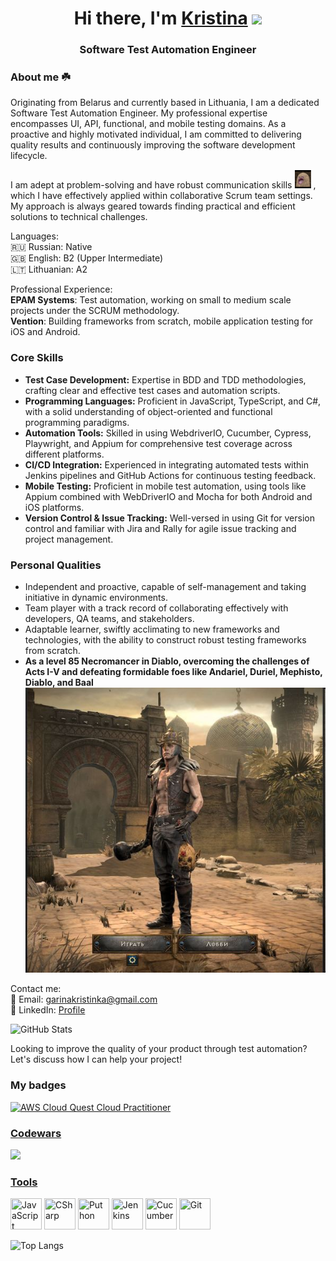 <body>
  <h1 align="center">
    Hi there, I'm
    <a href="https://www.linkedin.com/in/kristina-garina-automation-software-engineer/" target="_blank">Kristina</a>
    <img src="https://github.com/blackcater/blackcater/raw/main/images/Hi.gif" height="32" />
  </h1>
  <h3 align="center">Software Test Automation Engineer</h3>
  <div>
    <h3 align="left">About me ☘️</h3>
   <p align="left">
      Originating from Belarus and currently based in Lithuania, I am a dedicated Software Test Automation Engineer. My professional expertise encompasses UI, API, functional, and mobile testing domains. As a proactive and highly motivated individual, I am committed to delivering quality results and continuously improving the software development lifecycle.
    </p>
    <p align="left">
      I am adept at problem-solving and have robust communication skills <img src="https://github.com/GarinaKristina/GarinaKristina/blob/main/potato.png" alt="Potato Emoji" width="30" height="30" />, which I have effectively applied within collaborative Scrum team settings. My approach is always geared towards finding practical and efficient solutions to technical challenges.
    </p>
    <p align="left">
      Languages:<br>
      🇷🇺 Russian: Native<br>
      🇬🇧 English: B2 (Upper Intermediate)<br>
      🇱🇹 Lithuanian: A2
    </p>
    <p align="left">
      Professional Experience:<br>
      <strong>EPAM Systems</strong>: Test automation, working on small to medium scale projects under the SCRUM methodology.<br>
      <strong>Vention</strong>: Building frameworks from scratch, mobile application testing for iOS and Android.
    </p>
   <h3 align="left">Core Skills</h3>
  <ul>
    <li><strong>Test Case Development:</strong> Expertise in BDD and TDD methodologies, crafting clear and effective test cases and automation scripts.</li>
    <li><strong>Programming Languages:</strong> Proficient in JavaScript, TypeScript, and C#, with a solid understanding of object-oriented and functional programming paradigms.</li>
    <li><strong>Automation Tools:</strong> Skilled in using WebdriverIO, Cucumber, Cypress, Playwright, and Appium for comprehensive test coverage across different platforms.</li>
    <li><strong>CI/CD Integration:</strong> Experienced in integrating automated tests within Jenkins pipelines and GitHub Actions for continuous testing feedback.</li>
    <li><strong>Mobile Testing:</strong> Proficient in mobile test automation, using tools like Appium combined with WebDriverIO and Mocha for both Android and iOS platforms.</li>
    <li><strong>Version Control & Issue Tracking:</strong> Well-versed in using Git for version control and familiar with Jira and Rally for agile issue tracking and project management.</li>
  </ul>

  <h3 align="left">Personal Qualities</h3>
  <ul>
    <li>Independent and proactive, capable of self-management and taking initiative in dynamic environments.</li>
    <li>Team player with a track record of collaborating effectively with developers, QA teams, and stakeholders.</li>
    <li>Adaptable learner, swiftly acclimating to new frameworks and technologies, with the ability to construct robust testing frameworks from scratch.</li>
    <li><strong>As a level 85 Necromancer in Diablo, overcoming the challenges of Acts I-V and defeating formidable foes like Andariel, Duriel, Mephisto, Diablo, and Baal</strong></li>
    <img src="https://github.com/GarinaKristina/GarinaKristina/blob/main/diabloKris.JPG" alt="Diablo Victory"/>
  </ul>
    <div>
    <p align="left">
      Contact me:<br>
      📧 Email: <a href="mailto:garinakristinka@gmail.com">garinakristinka@gmail.com</a><br>
      🔗 LinkedIn: <a href="https://www.linkedin.com/in/kristina-garina-automation-software-engineer/" target="_blank">Profile</a>
    </p>
    <p align="left">
      <img src="https://github-readme-stats.vercel.app/api?username=GarinaKristina&show_icons=true" alt="GitHub Stats">
    </p>
    <p align="left">
      Looking to improve the quality of your product through test automation? Let's discuss how I can help your project!
    </p>
  </div>

  <h3 align="left">My badges</h3>
  <p dir="auto">
    <a href="https://www.credly.com/badges/3766cfb3-b3c2-462f-b00c-60712bf49177/linked_in_profile" rel="nofollow">
      <img src="https://user-images.githubusercontent.com/62233209/232686468-2ece738e-f82a-4fff-82b1-2e07d1b54858.png" alt="AWS Cloud Quest Cloud Practitioner" style="max-width: 100%;">
    </a>
  </p>
</body>
   
  <h3 align="left"><u>Codewars</u></h3>
    <p dir="auto"><a href="https://www.codewars.com/users/GarinaKristina" rel="nofollow"><img src="https://www.codewars.com/users/GarinaKristina/badges/large" style="max-width: 100%;"></a></p>
  
 <h3 align="left"><u>Tools</u></h3>
<div>
  <img src="https://cdn.jsdelivr.net/gh/devicons/devicon/icons/javascript/javascript-plain.svg" title="JavaScript" width="50" height="50"/>
  <img src="https://cdn.jsdelivr.net/gh/devicons/devicon/icons/csharp/csharp-original.svg" title="CSharp" width="50" height="50" />
 <img src="https://cdn.jsdelivr.net/gh/devicons/devicon/icons/python/python-original-wordmark.svg"  title="Puthon" width="50" height="50" />
  <img src="https://cdn.jsdelivr.net/gh/devicons/devicon/icons/jenkins/jenkins-original.svg" title="Jenkins" width="50" height="50"/>
  <img src="https://cdn.jsdelivr.net/gh/devicons/devicon/icons/cucumber/cucumber-plain.svg" title="Cucumber" width="50" height="50"/>
   <img src="https://cdn.jsdelivr.net/gh/devicons/devicon/icons/git/git-original-wordmark.svg" title="Git" width="50" height="50" />
                                    
</div>
 
</body>

![Top Langs](https://github-readme-stats.vercel.app/api/top-langs/?username=GarinaKristina&layout=compact)


